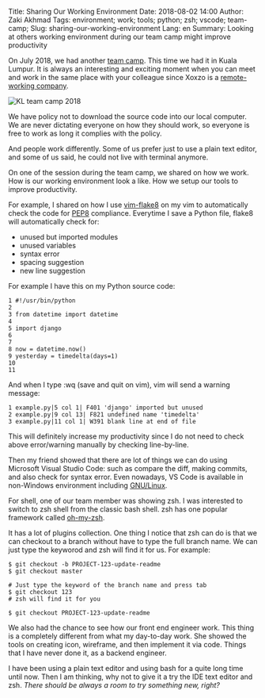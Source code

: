 Title: Sharing Our Working Environment
Date: 2018-08-02 14:00
Author: Zaki Akhmad
Tags: environment; work; tools; python; zsh; vscode; team-camp;
Slug: sharing-our-working-environment
Lang: en
Summary: Looking at others working environment during our team camp might improve productivity

On July 2018, we had another [team camp](https://blog.xoxzo.com/tag/team-camp/).
This time we had it in Kuala Lumpur. It is always an interesting and exciting
moment when you can meet and work in the same place with your colleague since
Xoxzo is a
[remote-working company](https://blog.xoxzo.com/2016/04/22/the-communication-costs-of-remote-work/).

![KL team camp 2018](/images/kl-team-camp-2018.jpg)

We have policy not to download the source code into our local computer. We are
never dictating everyone on how they should work, so everyone is free to work as
long it complies with the policy.

And people work differently. Some of us prefer just to use a plain text editor, and
some of us said, he could not live with terminal anymore.

On one of the session during the team camp, we shared on how we work. How is our
working environment look a like. How we setup our tools to improve productivity.

For example, I shared on how I use [vim-flake8](https://github.com/nvie/vim-flake8)
on my vim to automatically check the code for [PEP8](https://www.python.org/dev/peps/pep-0008/)
compliance. Everytime I save a Python file, flake8 will automatically check for:

* unused but imported modules
* unused variables
* syntax error
* spacing suggestion
* new line suggestion

For example I have this on my Python source code:
```
1 #!/usr/bin/python
2
3 from datetime import datetime
4
5 import django
6
7
8 now = datetime.now()
9 yesterday = timedelta(days=1)
10
11
```

And when I type :wq (save and quit on vim), vim will send a warning message:
```
1 example.py|5 col 1| F401 'django' imported but unused
2 example.py|9 col 13| F821 undefined name 'timedelta'
3 example.py|11 col 1| W391 blank line at end of file
```

This will definitely increase my productivity since I do not need to check
above error/warning manually by checking line-by-line.

Then my friend showed that there are lot of things we can do using Microsoft
Visual Studio Code: such as compare the diff, making commits, and also check
for syntax error. Even nowadays, VS Code is available in non-Windows
environment including [GNU/Linux](https://code.visualstudio.com/docs/setup/linux).

For shell, one of our team member was showing zsh. I was interested to switch to
zsh shell from the classic bash shell. zsh has one popular framework called
[oh-my-zsh](https://github.com/robbyrussell/oh-my-zsh).

It has a lot of plugins collection. One thing I notice that zsh can
do is that we can checkout to a branch without have to type the full branch
name. We can just type the keyworod and zsh will find it for us. For example:

```
$ git checkout -b PROJECT-123-update-readme
$ git checkout master

# Just type the keyword of the branch name and press tab
$ git checkout 123
# zsh will find it for you

$ git checkout PROJECT-123-update-readme
```

We also had the chance to see how our front end engineer work. This thing is a
completely different from what my day-to-day work. She showed the tools on
creating icon, wireframe, and then implement it via code. Things that I have
never done it, as a backend engineer.

I have been using a plain text editor and using bash for a quite long time until
now. Then I am thinking, why not to give it a try the IDE text editor and zsh.
_There should be always a room to try something new, right?_
